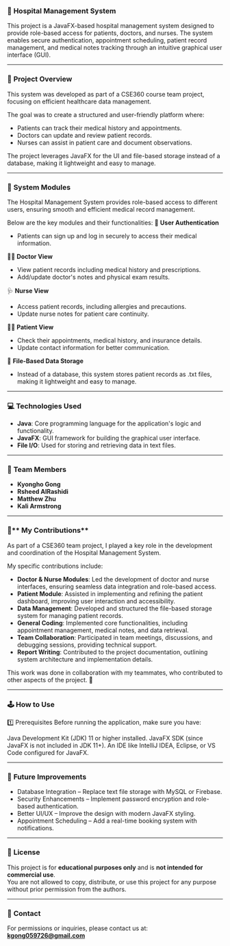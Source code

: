 ### 📑 **Hospital Management System**
This project is a JavaFX-based hospital management system designed to provide role-based access for patients, doctors, and nurses. The system enables secure authentication, appointment scheduling, patient record management, and medical notes tracking through an intuitive graphical user interface (GUI).

---


### 📝 **Project Overview**
This system was developed as part of a CSE360 course team project, focusing on efficient healthcare data management.

The goal was to create a structured and user-friendly platform where:

- Patients can track their medical history and appointments.
- Doctors can update and review patient records.
- Nurses can assist in patient care and document observations.

The project leverages JavaFX for the UI and file-based storage instead of a database, making it lightweight and easy to manage.

---


### 🏥 **System Modules**

The Hospital Management System provides role-based access to different users, ensuring smooth and efficient medical record management. 

Below are the key modules and their functionalities:
🔑 **User Authentication**   
- Patients can sign up and log in securely to access their medical information.

👩‍⚕️ **Doctor View**   
- View patient records including medical history and prescriptions.
- Add/update doctor's notes and physical exam results.

🩺 **Nurse View**   
- Access patient records, including allergies and precautions.
- Update nurse notes for patient care continuity.

🙍‍♂️ **Patient View**   
- Check their appointments, medical history, and insurance details.
- Update contact information for better communication.

📄 **File-Based Data Storage**   
- Instead of a database, this system stores patient records as .txt files, making it lightweight and easy to manage.

---


### 💻 Technologies Used
- **Java**: Core programming language for the application's logic and functionality.
- **JavaFX**: GUI framework for building the graphical user interface.
- **File I/O**: Used for storing and retrieving data in text files.

---


### 👥 **Team Members**
- **Kyongho Gong**
- **Rsheed AlRashidi**
- **Matthew Zhu**
- **Kali Armstrong**

---

### 👤** My Contributions**
As part of a CSE360 team project, I played a key role in the development and coordination of the Hospital Management System.

My specific contributions include:

- **Doctor & Nurse Modules**: Led the development of doctor and nurse interfaces, ensuring seamless data integration and role-based access.
- **Patient Module**: Assisted in implementing and refining the patient dashboard, improving user interaction and accessibility.
- **Data Management**: Developed and structured the file-based storage system for managing patient records.
- **General Coding**: Implemented core functionalities, including appointment management, medical notes, and data retrieval.
- **Team Collaboration**: Participated in team meetings, discussions, and debugging sessions, providing technical support.
- **Report Writing**: Contributed to the project documentation, outlining system architecture and implementation details.

This work was done in collaboration with my teammates, who contributed to other aspects of the project. 🚀

---


### 🕹️ **How to Use**
1️⃣ Prerequisites
Before running the application, make sure you have:

Java Development Kit (JDK) 11 or higher installed.
JavaFX SDK (since JavaFX is not included in JDK 11+).
An IDE like IntelliJ IDEA, Eclipse, or VS Code configured for JavaFX.

---


### 🚀 **Future Improvements**
- Database Integration – Replace text file storage with MySQL or Firebase.
- Security Enhancements – Implement password encryption and role-based authentication.
- Better UI/UX – Improve the design with modern JavaFX styling.
- Appointment Scheduling – Add a real-time booking system with notifications.

---


### 📜 **License**
This project is for **educational purposes only** and is **not intended for commercial use**.  
You are not allowed to copy, distribute, or use this project for any purpose without prior permission from the authors.  

---


### 📧 **Contact**
For permissions or inquiries, please contact us at:   **kgong059726@gmail.com**


